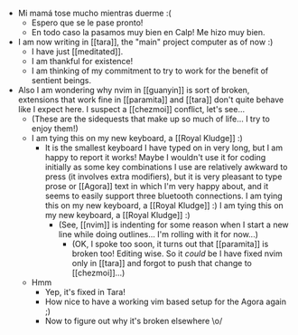- Mi mamá tose mucho mientras duerme :(
  - Espero que se le pase pronto!
  - En todo caso la pasamos muy bien en Calp! Me hizo muy bien.
- I am now writing in [[tara]], the "main" project computer as of now :)
  - I have just [[meditated]].
  - I am thankful for existence!
  - I am thinking of my commitment to try to work for the benefit of sentient beings.
- Also I am wondering why nvim in [[guanyin]] is sort of broken, extensions that work fine in [[paramita]] and [[tara]] don't quite behave like I expect here. I suspect a [[chezmoi]] conflict, let's see...
    - (These are the sidequests that make up so much of life... I try to enjoy them!)
    - I am tying this on my new keyboard, a [[Royal Kludge]] :)
      - It is the smallest keyboard I have typed on in very long, but I am happy to report it works! Maybe I wouldn't use it for coding initially as some key combinations I use are relatively awkward to press (it involves extra modifiers), but it is very pleasant to type prose or [[Agora]] text in which I'm very happy about, and it seems to easily support three bluetooth connections. I am tying this on my new keyboard, a [[Royal Kludge]] :) I am tying this on my new keyboard, a [[Royal Kludge]] :)
        - (See, [[nvim]] is indenting for some reason when I start a new line while doing outlines... I'm rolling with it for now...)
          - (OK, I spoke too soon, it turns out that [[paramita]] is broken too! Editing wise. So it *could* be I have fixed nvim only in [[tara]] and forgot to push that change to [[chezmoi]]...)
  - Hmm
    - Yep, it's fixed in Tara!
    - How nice to have a working vim based setup for the Agora again ;)
    - Now to figure out why it's broken elsewhere \o/


